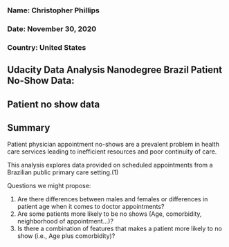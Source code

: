 ### Name: Christopher Phillips
### Date: November 30, 2020
### Country: United States


## Udacity Data Analysis Nanodegree Brazil Patient No-Show Data:


## Patient no show data

## Summary
Patient physician appointment no-shows are a prevalent problem in health care services leading to inefficient resources and poor continuity of care.

This analysis explores data provided on scheduled appointments from a Brazilian public primary care setting.(1)

Questions we might propose:
1. Are there differences between males and females or differences in patient age when it comes to doctor appointments?
2. Are some patients more likely to be no shows (Age, comorbidity, neighborhood of appointment...)?
3. Is there a combination of features that makes a patient more likely to no show (i.e., Age plus comorbidity)?



